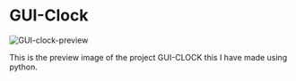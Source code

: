 # GUI-Clock

![GUI-clock-preview](https://user-images.githubusercontent.com/95642555/147871444-92981bc3-0560-46ad-a978-9310ec09fd66.png)

This is the preview image of the project GUI-CLOCK this I have made using python.
